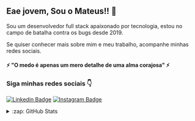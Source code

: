## Eae jovem, Sou o Mateus!! 👋

Sou um desenvolvedor full stack apaixonado por tecnologia, estou no campo de batalha contra os bugs desde 2019.

Se quiser conhecer mais sobre mim e meu trabalho, acompanhe minhas redes sociais. 

#### ⚡ "O medo é apenas um mero detalhe de uma alma corajosa" ⚡

### Siga minhas redes sociais 👇
[![Linkedin Badge](https://img.shields.io/badge/-LinkedIn-blue?style=flat-square&logo=Linkedin&logoColor=white&link=https://www.linkedin.com/in/mateus-soares-14b889127/)](https://www.linkedin.com/in/mateus-soares-14b889127/) [![Instagram Badge](https://img.shields.io/badge/-Instagram-red?style=flat-square&logo=Instagram&logoColor=white&link=https://www.instagram.com/mateusoaresz/)](https://www.instagram.com/mateusoaresz/) 

<details>
  <summary>:zap: GitHub Stats</summary>

  <img align="left" alt="Status Github Mateus" src="https://github-readme-stats.vercel.app/api?username=TeuSoares&show_icons=true&hide_border=true" />

</details>
